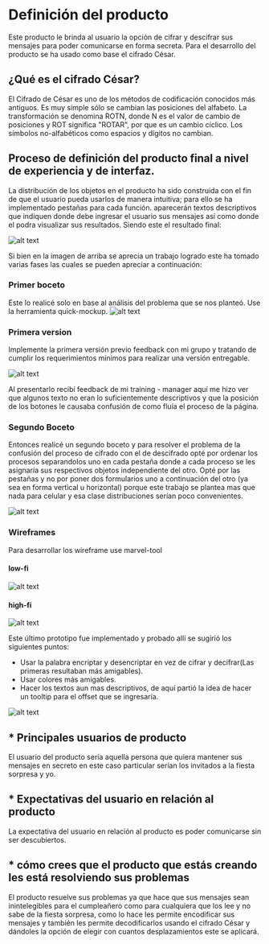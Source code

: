﻿# Definici&oacute;n del producto
Este producto le brinda al usuario la opci&oacute;n de cifrar y descifrar sus mensajes para
poder comunicarse en forma secreta. Para el desarrollo del producto se ha usado como base el cifrado C&eacute;sar.

## ¿Qu&eacute; es el cifrado C&eacute;sar?
El Cifrado de C&eacute;sar es uno de los m&eacute;todos de codificaci&oacute;n conocidos m&aacute;s antiguos. Es muy simple s&oacute;lo se cambian las posiciones del alfabeto. La transformaci&oacute;n se denomina ROTN, donde N es el valor de cambio de posiciones y ROT significa "ROTAR", por que es un cambio c&iacute;clico. Los s&iacute;mbolos no-alfab&eacute;ticos como espacios y d&iacute;gitos no cambian.

## Proceso de definici&oacute;n del producto final a nivel de experiencia y de interfaz.

La distribuci&oacute;n de los objetos en el producto ha sido construida con el fin de que el usuario pueda usarlos de 
manera intuitiva; para ello se ha implementado pestañas para cada funci&oacute;n. aparecer&aacute;n textos descriptivos que indiquen donde debe ingresar 
el usuario sus mensajes as&iacute; como donde el podra visualizar sus resultados. Siendo este el resultado final:

![alt text](images/wireframe_high_fi_2.PNG)

Si bien en la imagen de arriba se aprecia un trabajo logrado este ha tomado varias fases las cuales se pueden apreciar a continuaci&oacute;n:

### Primer boceto
Este lo realic&eacute; solo en base al an&aacute;lisis del problema que se nos plante&oacute;. Use la herramienta quick-mockup.
![alt text](images/boceto.png)

### Primera version
Implemente la primera versi&oacute;n previo feedback con mi grupo y tratando de cumplir los requerimientos mínimos para realizar una versi&oacute;n entregable.

![alt text](images/interfaz1.PNG)

Al presentarlo recib&iacute; feedback de mi training - manager aqu&iacute; me hizo ver que algunos texto no eran lo suficientemente descriptivos y que la posici&oacute;n de los botones le causaba confusi&oacute;n de como flu&iacute;a el proceso de la p&aacute;gina.

### Segundo Boceto
Entonces realic&eacute; un segundo boceto y para resolver el problema de la confusi&oacute;n del proceso de cifrado con el de descifrado opt&eacute; por ordenar los procesos separandolos uno en cada pesta&ntilde;a donde a cada proceso se les asignar&iacute;a sus respectivos objetos independiente del otro. Opt&eacute; por las pestañas y no por poner dos formularios uno a continuaci&oacute;n del otro (ya sea en forma vertical u horizontal) porque este trabajo se plantea mas que nada para celular y esa clase distribuciones ser&iacute;an poco convenientes.

![alt text](images/boceto2.PNG)

### Wireframes
Para desarrollar los wireframe use marvel-tool

#### low-fi
![alt text](images/wireframe_low_fi.PNG)

#### high-fi
![alt text](images/wireframe_high_fi.PNG)

Este &uacute;ltimo prototipo fue implementado y probado all&iacute; se sugiri&oacute; los siguientes puntos:

- Usar la palabra encriptar y desencriptar en vez de cifrar y decifrar(Las primeras resultaban m&aacute;s amigables).
- Usar colores m&aacute;s amigables.
- Hacer los textos aun mas descriptivos, de aquí parti&oacute; la idea de hacer un tooltip para el offset que se ingresar&iacute;a.

![alt text](images/feedback.PNG)


## * Principales usuarios de producto

El usuario del producto ser&iacute;a aquella persona que quiera mantener sus mensajes en secreto
en este caso particular serían los invitados a la fiesta sorpresa y yo.

## * Expectativas del usuario en relaci&oacute;n al producto

La expectativa del usuario en relaci&oacute;n al producto es poder comunicarse sin ser descubiertos.

## * c&oacute;mo crees que el producto que est&aacute;s creando les est&aacute; resolviendo sus problemas

El producto resuelve sus problemas ya que hace que sus mensajes sean inintelegibles para el cumpleañero
como para cualquiera que los lee y no sabe de la fiesta sorpresa, como lo hace les permite encodificar
sus mensajes y también les permite decodificarlos usando el cifrado C&eacute;sar y d&aacute;ndoles la opci&oacute;n de elegir
con cuantos desplazamientos este se aplicar&aacute;.